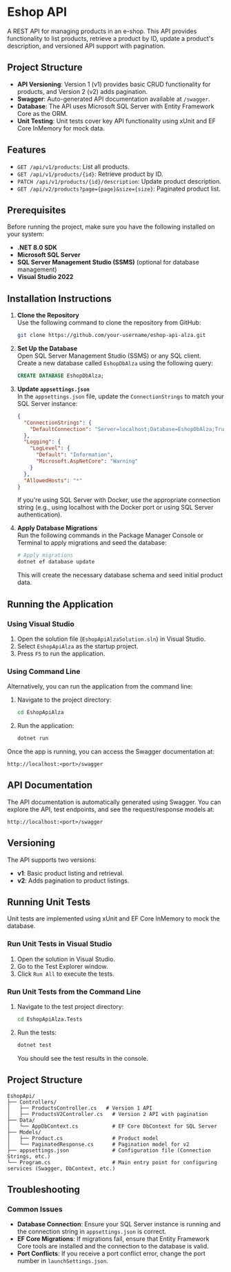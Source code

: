 
# Eshop API

A REST API for managing products in an e-shop. This API provides functionality to list products, retrieve a product by ID, update a product's description, and versioned API support with pagination.

## Project Structure

- **API Versioning**: Version 1 (v1) provides basic CRUD functionality for products, and Version 2 (v2) adds pagination.
- **Swagger**: Auto-generated API documentation available at `/swagger`.
- **Database**: The API uses Microsoft SQL Server with Entity Framework Core as the ORM.
- **Unit Testing**: Unit tests cover key API functionality using xUnit and EF Core InMemory for mock data.

## Features

- `GET /api/v1/products`: List all products.
- `GET /api/v1/products/{id}`: Retrieve product by ID.
- `PATCH /api/v1/products/{id}/description`: Update product description.
- `GET /api/v2/products?page={page}&size={size}`: Paginated product list.

## Prerequisites

Before running the project, make sure you have the following installed on your system:

- **.NET 8.0 SDK**
- **Microsoft SQL Server**
- **SQL Server Management Studio (SSMS)** (optional for database management)
- **Visual Studio 2022**

## Installation Instructions

1. **Clone the Repository**  
   Use the following command to clone the repository from GitHub:

   ```bash
   git clone https://github.com/your-username/eshop-api-alza.git
   ```

2. **Set Up the Database**  
   Open SQL Server Management Studio (SSMS) or any SQL client.  
   Create a new database called `EshopDbAlza` using the following query:

   ```sql
   CREATE DATABASE EshopDbAlza;
   ```

3. **Update `appsettings.json`**  
   In the `appsettings.json` file, update the `ConnectionStrings` to match your SQL Server instance:

   ```json
   {
     "ConnectionStrings": {
       "DefaultConnection": "Server=localhost;Database=EshopDbAlza;Trusted_Connection=True;TrustServerCertificate=true;"
     },
     "Logging": {
       "LogLevel": {
         "Default": "Information",
         "Microsoft.AspNetCore": "Warning"
       }
     },
     "AllowedHosts": "*"
   }
   ```

   If you're using SQL Server with Docker, use the appropriate connection string (e.g., using localhost with the Docker port or using SQL Server authentication).

4. **Apply Database Migrations**  
   Run the following commands in the Package Manager Console or Terminal to apply migrations and seed the database:

   ```bash
   # Apply migrations
   dotnet ef database update
   ```

   This will create the necessary database schema and seed initial product data.

## Running the Application

### Using Visual Studio

1. Open the solution file (`EshopApiAlzaSolution.sln`) in Visual Studio.
2. Select `EshopApiAlza` as the startup project.
3. Press `F5` to run the application.

### Using Command Line

Alternatively, you can run the application from the command line:

1. Navigate to the project directory:

   ```bash
   cd EshopApiAlza
   ```

2. Run the application:

   ```bash
   dotnet run
   ```

Once the app is running, you can access the Swagger documentation at:

```
http://localhost:<port>/swagger
```

## API Documentation

The API documentation is automatically generated using Swagger. You can explore the API, test endpoints, and see the request/response models at:

```
http://localhost:<port>/swagger
```

## Versioning

The API supports two versions:

- **v1**: Basic product listing and retrieval.
- **v2**: Adds pagination to product listings.

## Running Unit Tests

Unit tests are implemented using xUnit and EF Core InMemory to mock the database.

### Run Unit Tests in Visual Studio

1. Open the solution in Visual Studio.
2. Go to the Test Explorer window.
3. Click `Run All` to execute the tests.

### Run Unit Tests from the Command Line

1. Navigate to the test project directory:

   ```bash
   cd EshopApiAlza.Tests
   ```

2. Run the tests:

   ```bash
   dotnet test
   ```

   You should see the test results in the console.

## Project Structure

```plaintext
EshopApi/
├── Controllers/
│   ├── ProductsController.cs   # Version 1 API
│   ├── ProductsV2Controller.cs   # Version 2 API with pagination
├── Data/
│   └── AppDbContext.cs           # EF Core DbContext for SQL Server
├── Models/
│   ├── Product.cs                # Product model
│   └── PaginatedResponse.cs      # Pagination model for v2
├── appsettings.json              # Configuration file (Connection Strings, etc.)
└── Program.cs                    # Main entry point for configuring services (Swagger, DbContext, etc.)
```

## Troubleshooting

### Common Issues

- **Database Connection**: Ensure your SQL Server instance is running and the connection string in `appsettings.json` is correct.
- **EF Core Migrations**: If migrations fail, ensure that Entity Framework Core tools are installed and the connection to the database is valid.
- **Port Conflicts**: If you receive a port conflict error, change the port number in `launchSettings.json`.

